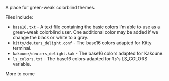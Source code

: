 A place for green-weak colorblind themes.

Files include:
- `base16.txt` - A text file containing the basic colors I'm able to use as a green-weak colorblind user. One additional color may be added if we change the black or white to a gray.
- `kitty/deuters_delight.conf` - The base16 colors adapted for Kitty terminal.
- `kakoune/deuters_delight.kak` - The base16 colors adapted for Kakoune.
- `ls_colors.txt` - The base16 colors adapted for `ls`'s LS_COLORS variable.

More to come
